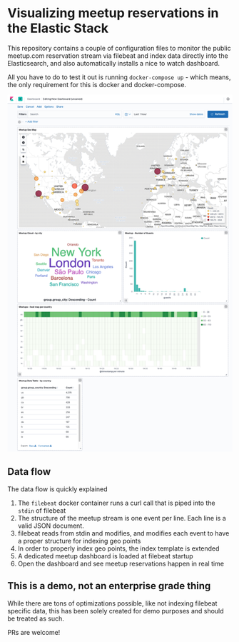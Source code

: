 # Visualizing meetup reservations in the Elastic Stack

This repository contains a couple of configuration files to monitor the public
meetup.com reservation stream via filebeat and index data directly into the
Elasticsearch, and also automatically installs a nice to watch dashboard.

All you have to do to test it out is running `docker-compose up` - which means,
the only requirement for this is docker and docker-compose.

![Sample dashboard](./dashboard.png)

## Data flow

The data flow is quickly explained

1. The `filebeat` docker container runs a curl call that is piped into the `stdin` of filebeat
2. The structure of the meetup stream is one event per line. Each line is a valid JSON document.
3. filebeat reads from stdin and modifies, and modifies each event to have a proper structure for indexing geo points
4. In order to properly index geo points, the index template is extended
5. A dedicated meetup dashboard is loaded at filebeat startup
6. Open the dashboard and see meetup reservations happen in real time


## This is a demo, not an enterprise grade thing

While there are tons of optimizations possible, like not indexing filebeat
specific data, this has been solely created for demo purposes and should be
treated as such.

PRs are welcome!


